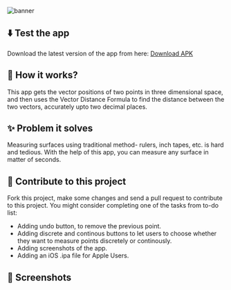 ![banner](https://github.com/lightlessdays/ar-tiles/blob/main/AR%20Tiles%20Banner.png)

## ⬇️ Test the app

Download the latest version of the app from here: [Download  APK](https://drive.google.com/file/d/1NMntU4sw-X6r29BEuf5NKYSfiZeJnsfs/view?usp=sharing)

## 🔮 How it works?

This app gets the vector positions of two points in three dimensional space, and then uses the Vector Distance Formula to find the distance between the two vectors, accurately upto two decimal places.

## ✨ Problem it solves

Measuring surfaces using traditional method- rulers, inch tapes, etc. is hard and tedious. With the help of this app, you can measure any surface in matter of seconds.

## 🤝 Contribute to this project

Fork this project, make some changes and send a pull request to contribute to this project. You might consider completing one of the tasks from to-do list:
- Adding undo button, to remove the previous point.
- Adding discrete and continous buttons to let users to choose whether they want to measure points discretely or continously.
- Adding screenshots of the app.
- Adding an iOS .ipa file for Apple Users.

## 📱 Screenshots


  </p>
